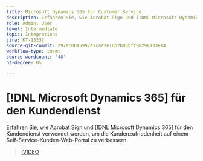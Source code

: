 ```yaml
---
title: Microsoft Dynamics 365 for Customer Service
description: Erfahren Sie, wie Acrobat Sign und [!DNL Microsoft Dynamics 365] für den Kundendienst werden verwendet, um die Kundenzufriedenheit auf einem Self-Service-Kundenwebportal zu verbessern
role: Admin, User
level: Intermediate
topic: Integrations
jira: KT-13232
source-git-commit: 297ac0045997a1caa2e16b2b06bff98298133e14
workflow-type: tm+mt
source-wordcount: '48'
ht-degree: 0%

---
```


# [!DNL Microsoft Dynamics 365] für den Kundendienst

Erfahren Sie, wie Acrobat Sign und [!DNL Microsoft Dynamics 365] für den Kundendienst verwendet werden, um die Kundenzufriedenheit auf einem Self-Service-Kunden-Web-Portal zu verbessern.

>[!VIDEO](https://video.tv.adobe.com/v/3422046?quality=12&learn=on&hidetitle=true)
